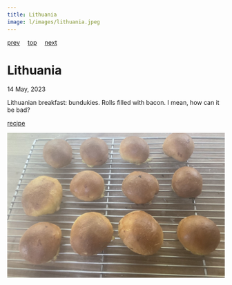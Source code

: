 ```yaml
---
title: Lithuania
image: l/images/lithuania.jpeg
---
```

[prev](liechtenstein.md)&emsp;
[top](../index.md)&emsp;
[next](luxembourg.md)
# Lithuania
14 May, 2023

Lithuanian breakfast: bundukies. Rolls filled with bacon.  I mean, how can it be bad?

[recipe](https://www.tfrecipes.com/lithuanian-bundukies/)

![breakfast](images/lithuania.jpeg)
